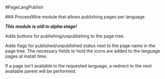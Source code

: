 #PageLangPublish

##A ProcessWire module that allows publishing pages per language.

**_This module is still in alpha stage!_**

Adds buttons for publishing/unpublishing to the page tree.

Adds flags for published/unpublished status next to the
page name in the page tree. The necessary fields to hold
the icons are added to the language pages at install time.

If a page isn't available in the requested language, a redirect
to the next available parent will be performed.
